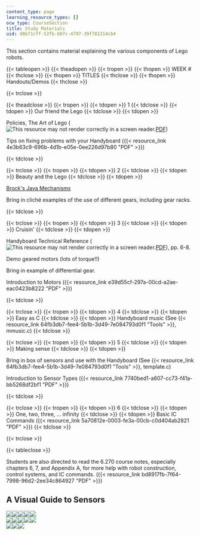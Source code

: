 ```yaml
---
content_type: page
learning_resource_types: []
ocw_type: CourseSection
title: Study Materials
uid: d8b71cff-52fb-b07c-4797-39f781314cb4
---
```


This section contains material explaining the various components of Lego robots.

{{< tableopen >}}
{{< theadopen >}}
{{< tropen >}}
{{< thopen >}}
WEEK #
{{< thclose >}}
{{< thopen >}}
TITLES
{{< thclose >}}
{{< thopen >}}
Handouts/Demos
{{< thclose >}}

{{< trclose >}}

{{< theadclose >}}
{{< tropen >}}
{{< tdopen >}}
1
{{< tdclose >}}
{{< tdopen >}}
Our friend the Lego
{{< tdclose >}}
{{< tdopen >}}


Policies, The Art of Lego (![This resource may not render correctly in a screen reader.](/images/inacessible.gif)[PDF](http://handyboard.com/oldhb/techdocs/artoflego.pdf))

Tips on fixing problems with your Handyboard ({{< resource_link 4e3b63c9-696b-4d1b-e05e-0ee226d97b80 "PDF" >}})


{{< tdclose >}}

{{< trclose >}}
{{< tropen >}}
{{< tdopen >}}
2
{{< tdclose >}}
{{< tdopen >}}
Beauty and the Lego
{{< tdclose >}}
{{< tdopen >}}


[Brock's Java Mechanisms](http://www.brockeng.com/mechanism/index.htm)

Bring in cliché examples of the use of different gears, including gear racks.


{{< tdclose >}}

{{< trclose >}}
{{< tropen >}}
{{< tdopen >}}
3
{{< tdclose >}}
{{< tdopen >}}
Cruisin'
{{< tdclose >}}
{{< tdopen >}}


Handyboard Technical Reference (![This resource may not render correctly in a screen reader.](/images/inacessible.gif)[PDF](http://handyboard.com/oldhb/software/icmanual/icmain.pdf)), pp. 6-8.

Demo geared motors (lots of torque!!)

Bring in example of differential gear.

Introduction to Motors ({{< resource_link e39d55cf-297a-00cd-a2ae-eac0423b8222 "PDF" >}})


{{< tdclose >}}

{{< trclose >}}
{{< tropen >}}
{{< tdopen >}}
4
{{< tdclose >}}
{{< tdopen >}}
Easy as C
{{< tdclose >}}
{{< tdopen >}}
Handyboard music (See {{< resource_link 64fb3db7-fee4-5b1b-3d49-7e084793d0f1 "Tools" >}}, mmusic.c)
{{< tdclose >}}

{{< trclose >}}
{{< tropen >}}
{{< tdopen >}}
5
{{< tdclose >}}
{{< tdopen >}}
Making sense
{{< tdclose >}}
{{< tdopen >}}


Bring in box of sensors and use with the Handyboard (See {{< resource_link 64fb3db7-fee4-5b1b-3d49-7e084793d0f1 "Tools" >}}, template.c)

Introduction to Sensor Types ({{< resource_link 7740bed1-a607-cc73-f41a-bb5268df2bf1 "PDF" >}})


{{< tdclose >}}

{{< trclose >}}
{{< tropen >}}
{{< tdopen >}}
6
{{< tdclose >}}
{{< tdopen >}}
One, two, three, ... infinity
{{< tdclose >}}
{{< tdopen >}}
Basic IC Commands ({{< resource_link 5a70812e-0003-fe3a-00cb-c0d404ab2821 "PDF" >}})
{{< tdclose >}}

{{< trclose >}}

{{< tableclose >}}

Students are also directed to read the 6.270 course notes, especially chapters 6, 7, and Appendix A, for more help with robot construction, control systems, and IC commands. ({{< resource_link bd8917fb-7f64-7998-96d2-2ee34c864927 "PDF" >}})

A Visual Guide to Sensors
-------------------------

[![](https://ocw.mit.edu/ans7870/SP/SP.293/s07/studymaterials/images/1th.jpg)](/ans7870/ES/ES.293/s07/studymaterials/1.htm)[![](https://ocw.mit.edu/ans7870/SP/SP.293/s07/studymaterials/images/2th.jpg)](/ans7870/ES/ES.293/s07/studymaterials/2.htm)[![](https://ocw.mit.edu/ans7870/SP/SP.293/s07/studymaterials/images/3th.jpg)](/ans7870/ES/ES.293/s07/studymaterials/3.htm)[![](https://ocw.mit.edu/ans7870/SP/SP.293/s07/studymaterials/images/4th.jpg)](/ans7870/ES/ES.293/s07/studymaterials/4.htm)[![](https://ocw.mit.edu/ans7870/SP/SP.293/s07/studymaterials/images/5th.jpg)](/ans7870/ES/ES.293/s07/studymaterials/5.htm)  
[![](https://ocw.mit.edu/ans7870/SP/SP.293/s07/studymaterials/images/6th.jpg)](/ans7870/ES/ES.293/s07/studymaterials/6.htm)[![](https://ocw.mit.edu/ans7870/SP/SP.293/s07/studymaterials/images/7th.jpg)](/ans7870/ES/ES.293/s07/studymaterials/7.htm)[![](https://ocw.mit.edu/ans7870/SP/SP.293/s07/studymaterials/images/8th.jpg)](/ans7870/ES/ES.293/s07/studymaterials/8.htm)[![](https://ocw.mit.edu/ans7870/SP/SP.293/s07/studymaterials/images/9th.jpg)](/ans7870/ES/ES.293/s07/studymaterials/9.htm)[![](https://ocw.mit.edu/ans7870/SP/SP.293/s07/studymaterials/images/10th.jpg)](/ans7870/ES/ES.293/s07/studymaterials/10.htm)  
[![](https://ocw.mit.edu/ans7870/SP/SP.293/s07/studymaterials/images/11th.jpg)](/ans7870/ES/ES.293/s07/studymaterials/11.htm)[![](https://ocw.mit.edu/ans7870/SP/SP.293/s07/studymaterials/images/12th.jpg)](/ans7870/ES/ES.293/s07/studymaterials/12.htm)[![](https://ocw.mit.edu/ans7870/SP/SP.293/s07/studymaterials/images/13th.jpg)](/ans7870/ES/ES.293/s07/studymaterials/13.htm)
